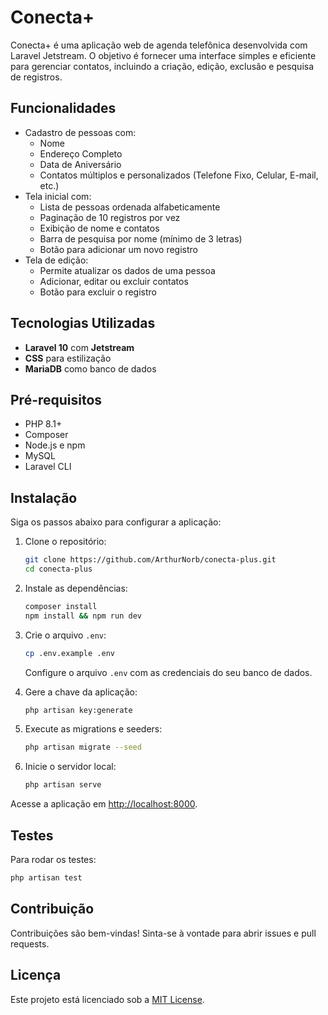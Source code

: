 # Conecta+

Conecta+ é uma aplicação web de agenda telefônica desenvolvida com Laravel Jetstream. O objetivo é fornecer uma interface simples e eficiente para gerenciar contatos, incluindo a criação, edição, exclusão e pesquisa de registros.

## Funcionalidades

- Cadastro de pessoas com:
  - Nome
  - Endereço Completo
  - Data de Aniversário
  - Contatos múltiplos e personalizados (Telefone Fixo, Celular, E-mail, etc.)
- Tela inicial com:
  - Lista de pessoas ordenada alfabeticamente
  - Paginação de 10 registros por vez
  - Exibição de nome e contatos
  - Barra de pesquisa por nome (mínimo de 3 letras)
  - Botão para adicionar um novo registro
- Tela de edição:
  - Permite atualizar os dados de uma pessoa
  - Adicionar, editar ou excluir contatos
  - Botão para excluir o registro

## Tecnologias Utilizadas

- **Laravel 10** com **Jetstream**
- **CSS** para estilização
- **MariaDB** como banco de dados

## Pré-requisitos

- PHP 8.1+
- Composer
- Node.js e npm
- MySQL
- Laravel CLI

## Instalação

Siga os passos abaixo para configurar a aplicação:

1. Clone o repositório:
   ```bash
   git clone https://github.com/ArthurNorb/conecta-plus.git
   cd conecta-plus
   ```

2. Instale as dependências:
   ```bash
   composer install
   npm install && npm run dev
   ```

3. Crie o arquivo `.env`:
   ```bash
   cp .env.example .env
   ```
   Configure o arquivo `.env` com as credenciais do seu banco de dados.

4. Gere a chave da aplicação:
   ```bash
   php artisan key:generate
   ```

5. Execute as migrations e seeders:
   ```bash
   php artisan migrate --seed
   ```

6. Inicie o servidor local:
   ```bash
   php artisan serve
   ```

Acesse a aplicação em [http://localhost:8000](http://localhost:8000).

## Testes

Para rodar os testes:
```bash
php artisan test
```

## Contribuição

Contribuições são bem-vindas! Sinta-se à vontade para abrir issues e pull requests.

## Licença

Este projeto está licenciado sob a [MIT License](LICENSE).
